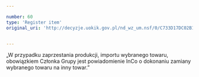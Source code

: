 ```yaml
---

number: 60
type: 'Register item'
original_uri: 'http://decyzje.uokik.gov.pl/nd_wz_um.nsf/0/C733D17DC02B1ABEC12572DD003293E8?OpenDocument'


---
```


„W przypadku zaprzestania produkcji, importu wybranego towaru, obowiązkiem Członka Grupy jest powiadomienie InCo o dokonaniu zamiany wybranego towaru na inny towar.”
